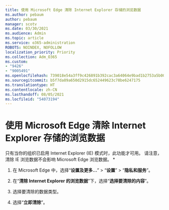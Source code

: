 ```yaml
---
title: 使用 Microsoft Edge 清除 Internet Explorer 存储的浏览数据
ms.author: pebaum
author: pebaum
manager: scotv
ms.date: 03/30/2021
ms.audience: Admin
ms.topic: article
ms.service: o365-administration
ROBOTS: NOINDEX, NOFOLLOW
localization_priority: Priority
ms.collection: Adm_O365
ms.custom:
- "9426"
- "9005491"
ms.openlocfilehash: 739018e54a3ff9c426891b392cac3a64064e9bad1b2753a5b003a383a7d73077
ms.sourcegitcommit: b5f7da89a650d2915dc652449623c78be6247175
ms.translationtype: HT
ms.contentlocale: zh-CN
ms.lasthandoff: 08/05/2021
ms.locfileid: "54073194"
---
```

# <a name="use-microsoft-edge-to-clear-the-browsing-data-stored-by-internet-explorer"></a>使用 Microsoft Edge 清除 Internet Explorer 存储的浏览数据

只有当你的组织已启用 Internet Explorer (IE) 模式时，此功能才可用。 请注意，清除 IE 浏览数据不会影响 Microsoft Edge 浏览数据。
*
1. 在 Microsoft Edge 中，选择“**设置及更多...**” > “**设置**” > “**隐私和服务**”。

1. 在“**清除 Internet Explorer 的浏览数据**”下，选择“**选择要清除的内容**”。

1. 选择要清除的数据类型。

1. 选择“**立即清除**”。
